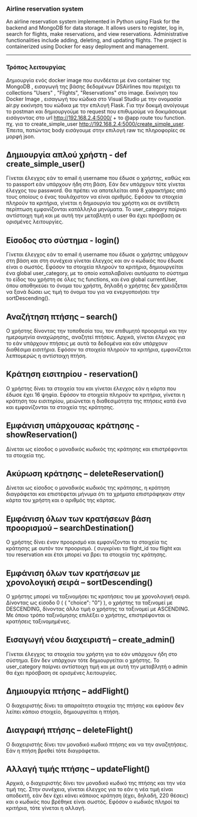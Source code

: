 ### Airline reservation system

An airline reservation system implemented in Python using Flask for the backend and MongoDB for data storage. It allows users to register, log in, search for flights, make reservations, and view reservations. Administrative functionalities include adding, deleting, and updating flights. The project is containerized using Docker for easy deployment and management.

---
### Τρόπος λειτουργίας

Δημιουργία ενός docker image που συνδέεται με ένα container της MongoDB , εισαγωγή της βάσης δεδομένων DSAirlines που περιέχει τα collections "Users" , "Flights", "Reservations" στο image.
Εκκίνηση του Docker Image , εισαγωγή του κώδικα στο Visual Studio με την ονομασία air.py εκκίνηση του κώδικα με την επιλογή Flask.
Για την δοκιμή ανοίγουμε το postman και δημιουργούμε το request που επιθυμούμε να δοκιμάσουμε εισάγοντας στο url  http://192.168.2.4:5000/ + το @app route του function. πχ. για το create_simple_user  http://192.168.2.4:5000/create_simple_user. Έπειτα, πατώντας body εισάγουμε στην επιλογή raw τις πληροφορίες σε μορφή json.




## Δημιουργία απλού χρήστη - def create_simple_user()
Γίνεται έλεγχος εάν το email ή username που έδωσε ο χρήστης, καθώς και το passport εάν υπάρχουν ήδη στη βάση. Εάν δεν υπάρχουν τότε γίνεται έλεγχος του password. Θα πρέπει να αποτελείται από 8 χαρακτήρες από τους οποίους ο ένας τουλάχιστον να είναι αριθμός. Εφόσον τα στοιχεία πληρούν τα κριτήρια, γίνεται η δημιουργία του χρήστη και σε αντίθετη περίπτωση εμφανίζονται κατάλληλα μηνύματα. Το user_category παίρνει αντίστοιχη τιμή και με αυτή την μεταβλητή ο user θα έχει πρόσβαση σε ορισμένες λειτουργίες. 


## Είσοδος στο σύστημα - login()
Γίνεται έλεγχος εάν το email ή username που έδωσε ο χρήστης υπάρχουν στη βάση και στη συνέχεια γίνεται έλεγχος και αν ο κωδικός που έδωσε είναι ο σωστός. Εφόσον τα στοιχεία πληρούν τα κριτήρια, δημιουργείται ένα global user_category, με το οποίο καταλαβαίνει αυτόματα το σύστημα το είδος του χρήστη σε όλες τις functions, και ένα global currentUser, όπου αποθηκεύει το όνομα του χρήστη, δηλαδή ο χρήστης δεν χρειάζεται να ξανά δώσει ως τιμή το όνομα του για να ενεργοποιήσει την sortDescending().

## Αναζήτηση πτήσης – search()
Ο χρήστης δίνοντας την τοποθεσία του, τον επιθυμητό προορισμό και την ημερομηνία αναχώρησης, αναζητεί πτήσεις. Αρχικά, γίνεται έλεγχος για το εάν υπάρχουν πτήσεις με αυτά τα δεδομένα και εάν υπάρχουν διαθέσιμα εισιτήρια. Εφόσον τα στοιχεία πληρούν τα κριτήρια,  εμφανίζεται λεπτομερώς η αντίστοιχη πτήση.

## Κράτηση εισιτηρίου - reservation()
Ο χρήστης δίνει τα στοιχεία του και γίνεται έλεγχος εάν η κάρτα που έδωσε έχει 16 ψηφία. Εφόσον τα στοιχεία πληρούν τα κριτήρια,  γίνεται η κράτηση του εισιτηρίου, μειώνεται η διαθεσιμότητα της πτήσεις κατά ένα και εμφανίζονται τα στοιχεία της κράτησης.

## Εμφάνιση υπάρχουσας κράτησης - showReservation()
Δίνεται ως είσοδος ο μοναδικός κωδικός της κράτησης και επιστρέφονται τα στοιχεία της.

## Ακύρωση κράτησης – deleteReservation()
Δίνεται ως είσοδος ο μοναδικός κωδικός της κράτησης, η κράτηση διαγράφεται και επιστέφεται μήνυμα ότι τα χρήματα επιστράφηκαν στην κάρτα του χρήστη και ο αριθμός της κάρτας.

## Εμφάνιση όλων των κρατήσεων βάση προορισμού – searchDestination()
Ο χρήστης δίνει έναν προορισμό και εμφανίζονται τα στοιχεία τις κράτησης με αυτόν τον προορισμό. ( συγκρίνει τα  flight_id του flight και του reservation και έτσι μπορεί να βρει τα στοιχεία της κράτησης. 

## Εμφάνιση όλων των κρατήσεων με χρονολογική σειρά – sortDescending()
Ο χρήστης μπορεί να ταξινομήσει τις κρατήσεις του με χρονολογική σειρά. Δίνοντας ως είσοδο 0 ( {  "choice": "0"} ),  ο χρήστης τα ταξινομεί με DESCENDING, δίνοντας άλλο τιμή ο χρήστης τα ταξινομεί με ASCENDING. Με όποιο τρόπο ταξινόμησης επιλέξει ο χρήστης, επιστρέφονται οι κρατήσεις ταξινομημένες. 

##  Εισαγωγή νέου διαχειριστή – create_admin()
Γίνεται έλεγχος τα στοιχεία του χρήστη για το εάν υπάρχουν ήδη στο σύστημα. Εάν δεν υπάρχουν τότε δημιουργείται ο χρήστης. Το user_category παίρνει αντίστοιχη τιμή και με αυτή την μεταβλητή ο admin θα έχει πρόσβαση σε ορισμένες λειτουργίες. 

## Δημιουργία πτήσης – addFlight()
Ο διαχειριστής δίνει τα απαραίτητα στοιχεία της πτήσης και εφόσον δεν λείπει κάποιο στοιχείο, δημιουργείται η πτήση.

## Διαγραφή πτήσης – deleteFlight()
Ο διαχειριστής δίνει τον μοναδικό κωδικό πτήσης και να την αναζητήσεις. Εάν η πτήση βρεθεί τότε διαγράφεται.

## Αλλαγή τιμής πτήσης – updateFlight()
 Αρχικά, ο διαχειριστής δίνει τον μοναδικό κωδικό της πτήσης και την νέα τιμή της. Στην συνέχεια, γίνεται έλεγχος για το εάν η νέα τιμή είναι αποδεκτή, εάν δεν έχει κάνει κάποιος κράτηση (έχει, δηλαδή, 220 θέσεις) και ο κωδικός που βρέθηκε είναι σωστός. Εφόσον ο κωδικός πληροί τα κριτήρια, τότε γίνεται η αλλαγή.

